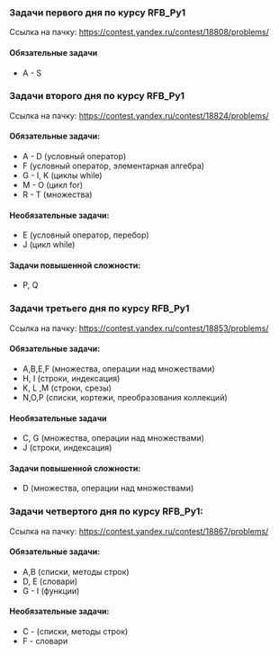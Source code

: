 ### Задачи первого дня по курсу RFB_Py1
Ссылка на пачку: https://contest.yandex.ru/contest/18808/problems/

#### Обязательные задачи
* A - S



### Задачи второго дня по курсу RFB_Py1
Ссылка на пачку: https://contest.yandex.ru/contest/18824/problems/


#### Обязательные задачи:
* A - D (условный оператор)
* F (условный оператор, элементарная алгебра)
* G - I, K (циклы while)
* M - O (цикл for)
* R - T (множества)

#### Необязательные задачи:
* E (условный оператор, перебор)
* J (цикл while)

#### Задачи повышенной сложности:
* P, Q


### Задачи третьего дня по курсу RFB_Py1
Ссылка на пачку: https://contest.yandex.ru/contest/18853/problems/

#### Обязательные задачи:
* A,B,E,F (множества, операции над множествами)
* H, I (строки, индексация)
* K, L ,M (строки, срезы)
* N,O,P (списки, кортежи, преобразования коллекций)


#### Необязательные задачи
* C, G (множества, операции над множествами)
* J (строки, индексация)

#### Задачи повышенной сложности:
* D (множества, операции над множествами)




### Задачи четвертого дня по курсу RFB_Py1:
Ссылка на пачку: https://contest.yandex.ru/contest/18867/problems/

#### Обязательные задачи:
* A,B (списки, методы строк)
* D, E (словари)
* G - I (функции)

#### Необязательные задачи:
* C - (списки, методы строк)
* F - словари